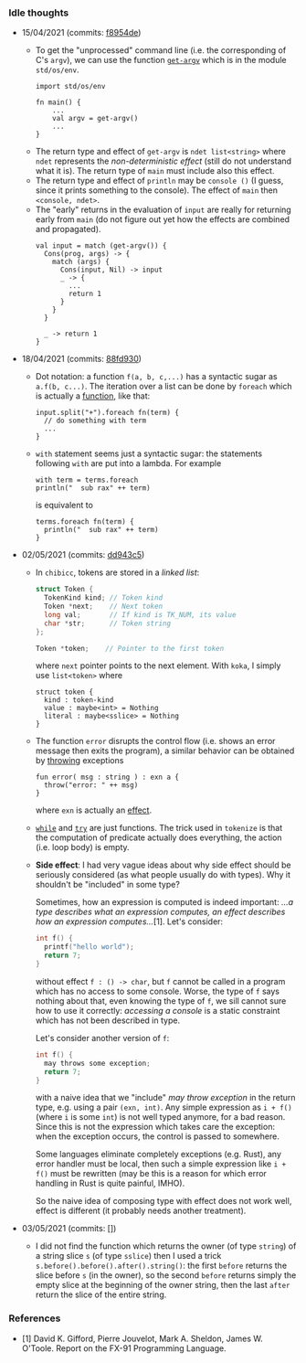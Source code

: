 ### Idle thoughts

- 15/04/2021 (commits: [f8954de](https://github.com/tathanhdinh/kleincc/commit/fd4ffdd447f1aae4288cb434549cee6bf492727a))
  - To get the "unprocessed" command line (i.e. the corresponding of C's `argv`), we can use the function [`get-argv`](https://koka-lang.github.io/koka/doc/std_os_env-source.html#get_argv) which is in the module `std/os/env`.
    ```koka
    import std/os/env

    fn main() {
	    ...
	    val argv = get-argv()
	    ...
    }
    ```
  - The return type and effect of `get-argv` is `ndet list<string>` where `ndet` represents the *non-deterministic effect* (still do not understand what it is). The return type of `main` must include also this effect.
  - The return type and effect of `println` may be `console ()` (I guess, since it prints something to the console). The effect of `main` then `<console, ndet>`.
  - The "early" returns in the evaluation of `input` are really for returning early from `main` (do not figure out yet how the effects are combined and propagated).
    ```koka
    val input = match (get-argv()) {
      Cons(prog, args) -> {
        match (args) {
          Cons(input, Nil) -> input
          _ -> {
            ...
            return 1
          }
        }
      }

      _ -> return 1
    }
    ```

- 18/04/2021 (commits: [88fd930](https://github.com/tathanhdinh/kleincc/commit/88fd930dc23f2b6f74d42ce3888e2b35f3d106e1))
    - Dot notation: a function `f(a, b, c,...)` has a syntactic sugar as `a.f(b, c...)`. The iteration over a list can be done by `foreach` which is actually a [function](https://github.com/koka-lang/koka/blob/df177d5663dcaefb4c087458e6b6e6f5ae9e2a31/lib/std/core.kk#L677), like that:
      ```koka
      input.split("+").foreach fn(term) {
        // do something with term
        ...
      }
      ```

    - `with` statement seems just a syntactic sugar: the statements following `with` are put into a lambda. For example
      ```koka
      with term = terms.foreach
      println("  sub rax" ++ term)
      ```
      is equivalent to
      ```
      terms.foreach fn(term) {
        println("  sub rax" ++ term)
      }
      ```
- 02/05/2021 (commits: [dd943c5](https://github.com/tathanhdinh/kleincc/commit/dd943c565bd047860341710114161dbc169b8e52))
    - In `chibicc`, tokens are stored in a *linked list*:
      ```c
      struct Token {
        TokenKind kind; // Token kind
        Token *next;    // Next token
        long val;       // If kind is TK_NUM, its value
        char *str;      // Token string
      };

      Token *token;    // Pointer to the first token
      ```
      where `next` pointer points to the next element. With `koka`, I simply use `list<token>` where
      ```koka
      struct token {
        kind : token-kind
        value : maybe<int> = Nothing
        literal : maybe<sslice> = Nothing
      }
      ```

    - The function `error` disrupts the control flow (i.e. shows an error message then exits the program), a similar behavior can be obtained by [throwing](https://github.com/koka-lang/koka/blob/df177d5663dcaefb4c087458e6b6e6f5ae9e2a31/lib/std/core.kk#L2483) exceptions
      ```koka
      fun error( msg : string ) : exn a {
        throw("error: " ++ msg)
      }
      ```
      where `exn` is actually an [effect](https://github.com/koka-lang/koka/blob/df177d5663dcaefb4c087458e6b6e6f5ae9e2a31/lib/std/core.kk#L2448).

    - [`while`](https://github.com/koka-lang/koka/blob/50d66e1aa77cc2d5d9371c95ce79d7e155de3a86/lib/std/core.kk#L2715) and [`try`](https://github.com/koka-lang/koka/blob/50d66e1aa77cc2d5d9371c95ce79d7e155de3a86/lib/std/core.kk#L2497) are just functions. The trick used in `tokenize` is that the computation of predicate actually does everything, the action (i.e. loop body) is empty.

    - **Side effect**: I had very vague ideas about why side effect should be seriously considered (as what people usually do with types). Why it shouldn't be "included" in some type?

      Sometimes, how an expression is computed is indeed important: *...a type describes what an expression computes, an effect describes how an expression computes...*[1]. Let's consider:
      ```c
      int f() {
        printf("hello world");
        return 7;
      }
        ```
      without effect `f : () -> char`, but `f` cannot be called in a program which has no access to some console. Worse, the type of `f` says nothing about that, even knowing the type of `f`, we sill cannot sure how to use it correctly: *accessing a console* is a static constraint which has not been described in type.

      Let's consider another version of `f`:
      ```c
      int f() {
        may throws some exception;
        return 7;
      }
      ```
      with a naive idea that we "include" *may throw exception* in the return type, e.g. using a pair `(exn, int)`. Any simple expression as `i + f()` (where `i` is some `int`) is not well typed anymore, for a bad reason. Since this is not the expression which takes care the exception: when the exception occurs, the control is passed to somewhere.

      Some languages eliminate completely exceptions (e.g. Rust), any error handler must be local, then such a simple expression like `i + f()` must be rewritten (may be this is a reason for which error handling in Rust is quite painful, IMHO).

      So the naive idea of composing type with effect does not work well, effect is different (it probably needs another treatment).

- 03/05/2021 (commits: [])
    - I did not find the function which returns the owner (of type `string`) of a string slice `s` (of type `sslice`) then I used a trick `s.before().before().after().string()`: the first `before` returns the slice before `s` (in the owner), so the second `before` returns simply the empty slice at the beginning of the owner string, then the last `after` return the slice of the entire string.

### References
- [1] David K. Gifford, Pierre Jouvelot, Mark A. Sheldon, James W. O'Toole. Report on the FX-91 Programming Language.